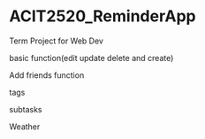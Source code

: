 # ACIT2520_ReminderApp
Term Project for Web Dev


basic function(edit update delete and create)


Add friends function

tags

subtasks

Weather
